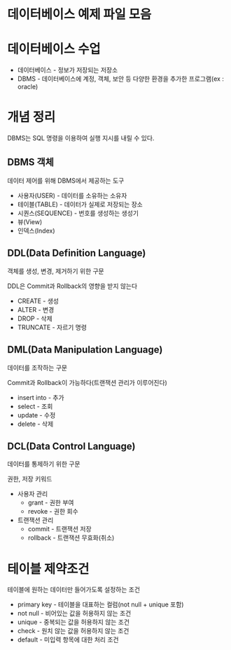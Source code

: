 # 데이터베이스 예제 파일 모음
# 데이터베이스 수업

- 데이터베이스 - 정보가 저장되는 저장소
- DBMS - 데이터베이스에 계정, 객체, 보안 등 다양한 환경을 추가한 프로그램(ex : oracle)

# 개념 정리

DBMS는 SQL 명령을 이용하여 실행 지시를 내릴 수 있다.

## DBMS 객체

데이터 제어를 위해 DBMS에서 제공하는 도구

- 사용자(USER) - 데이터를 소유하는 소유자
- 테이블(TABLE) - 데이터가 실제로 저장되는 장소
- 시퀀스(SEQUENCE) - 번호를 생성하는 생성기
- 뷰(View)
- 인덱스(Index)

## DDL(Data Definition Language)

객체를 생성, 변경, 제거하기 위한 구문

DDL은 Commit과 Rollback의 영향을 받지 않는다

- CREATE - 생성
- ALTER - 변경
- DROP - 삭제
- TRUNCATE - 자르기 명령

## DML(Data Manipulation Language)

데이터를 조작하는 구문

Commit과 Rollback이 가능하다(트랜잭션 관리가 이루어진다)

- insert into - 추가
- select - 조회
- update - 수정
- delete - 삭제

## DCL(Data Control Language)

데이터를 통제하기 위한 구문

권한, 저장 키워드

- 사용자 관리
  - grant - 권한 부여
  - revoke - 권한 회수
- 트랜잭션 관리
  - commit - 트랜잭션 저장
  - rollback - 트랜잭션 무효화(취소)

# 테이블 제약조건

테이블에 원하는 데이터만 들어가도록 설정하는 조건

- primary key - 테이블을 대표하는 컬럼(not null + unique 포함)
- not null - 비어있는 값을 허용하지 않는 조건
- unique - 중복되는 값을 허용하지 않는 조건
- check - 원치 않는 값을 허용하지 않는 조건
- default - 미입력 항목에 대한 처리 조건
